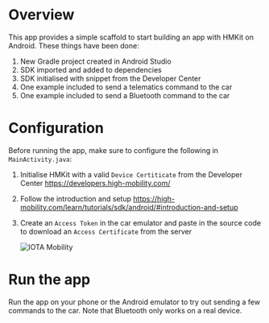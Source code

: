 # Overview

This app provides a simple scaffold to start building an app with HMKit on Android. These things have been done:

1. New Gradle project created in Android Studio
1. SDK imported and added to dependencies
1. SDK initialised with snippet from the Developer Center
1. One example included to send a telematics command to the car
1. One example included to send a Bluetooth command to the car

# Configuration

Before running the app, make sure to configure the following in `MainActivity.java`:

1. Initialise HMKit with a valid `Device Certiticate` from the Developer Center https://developers.high-mobility.com/
2. Follow the introduction and setup https://high-mobility.com/learn/tutorials/sdk/android/#introduction-and-setup
2. Create an `Access Token` in the car emulator and paste in the source code to download an `Access Certificate` from the server

    ![IOTA Mobility](https://i.ibb.co/Vjnb3k5/iotamobility.png)


# Run the app

Run the app on your phone or the Android emulator to try out sending a few commands to the car. Note that Bluetooth only works on a real device.
